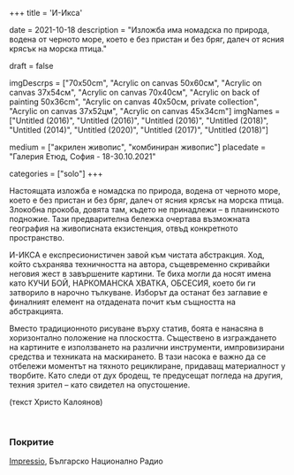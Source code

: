 +++
title = 'И-Икса'

date = 2021-10-18
description = "Изложба има номадска по природа, водена от черното море, което е без пристан и без бряг, далеч от ясния крясък на морска птица."

draft = false

imgDescrps = ["70x50cm", "Acrylic on canvas 50x60см", "Acrylic on canvas 37x54см", "Acrylic on canvas 70x40см", "Acrylic on back of painting 50x36cm", "Acrylic on canvas 40x50см, private collection", "Acrylic on canvas 37x52цм", "Acrylic on canvas 45x34cm"]
imgNames = ["Untitled (2016)", "Untitled (2016)", "Untitled (2016)", "Untitled (2018)", "Untitled (2014)", "Untitled (2020)", "Untitled (2017)", "Untitled (2018)"]


medium = ["акрилен живопис", "комбиниран живопис"]
placedate = "Галерия Етюд, София - 18-30.10.2021"

categories = ["solo"]
+++

Настоящaта изложба е номадска по природа, водена от черното море, което е без пристан и без бряг, далеч от ясния крясък на морска птица. Злокобна прокоба, довята там, където не принадлежи – в планинското подножие. Тази предварителна бележка очертава възможната география на живописната екзистенция, отвъд конкретното пространство.

И-ИКСА е експресионистичен завой към чистата абстракция. Ход, който съхранява техничността на автора, същевременно скривайки неговия жест в завършените картини. Те биха могли да носят имена като КУЧИ БОЙ, НАРКОМАНСКА ХВАТКА, ОБСЕСИЯ, което би ги затворило в нарочно тълкуване. Изборът да останат без заглавие е финалният елемент на отдадената почит към същността на абстракцията.

Вместо традиционното рисуване върху статив, боята е нанасяна в хоризонтално положение на плоскостта. Съществено в изграждането на картините е използването на различни инструменти, импровизирани средства и техниката на маскирането. В тази насока е важно да се отбележи моментът на тяхното рециклиране, придаващ материалност у творбите.
Като следи от дух бродещ, те предусещат погледа на другия, техния зрител – като свидетел на опустошение.

(текст Христо Калоянов)
<!-- add posters  -->

&nbsp;

### Покритие
[Impressio](https://impressio.dir.bg/palitra/sledi-ot-brodesht-duh-i-iksa-ot-nikola-stoyanov), Българско Национално Радио
